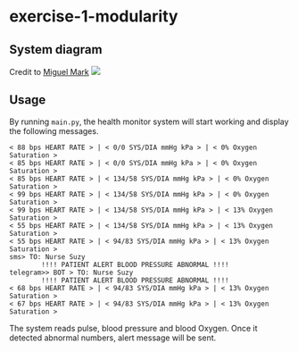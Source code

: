 # exercise-1-modularity
## System diagram
Credit to [Miguel Mark](https://github.com/mmark9/ec500_spring19_misc)
![](https://github.com/mmark9/ec500_spring19_misc/blob/master/heart_monitor/ec500_heart_monitor_class_diagram.png)

## Usage
By running ```main.py```, the health monitor system will start working and display the following messages.
```
< 88 bps HEART RATE > | < 0/0 SYS/DIA mmHg kPa > | < 0% Oxygen Saturation >
< 85 bps HEART RATE > | < 0/0 SYS/DIA mmHg kPa > | < 0% Oxygen Saturation >
< 85 bps HEART RATE > | < 134/58 SYS/DIA mmHg kPa > | < 0% Oxygen Saturation >
< 99 bps HEART RATE > | < 134/58 SYS/DIA mmHg kPa > | < 0% Oxygen Saturation >
< 99 bps HEART RATE > | < 134/58 SYS/DIA mmHg kPa > | < 13% Oxygen Saturation >
< 55 bps HEART RATE > | < 134/58 SYS/DIA mmHg kPa > | < 13% Oxygen Saturation >
< 55 bps HEART RATE > | < 94/83 SYS/DIA mmHg kPa > | < 13% Oxygen Saturation >
sms> TO: Nurse Suzy
		!!!! PATIENT ALERT BLOOD PRESSURE ABNORMAL !!!!
telegram>> BOT > TO: Nurse Suzy
		!!!! PATIENT ALERT BLOOD PRESSURE ABNORMAL !!!!
< 68 bps HEART RATE > | < 94/83 SYS/DIA mmHg kPa > | < 13% Oxygen Saturation >
< 67 bps HEART RATE > | < 94/83 SYS/DIA mmHg kPa > | < 13% Oxygen Saturation >
```
The system reads pulse, blood pressure and blood Oxygen. Once it detected abnormal numbers, alert message will be sent.
